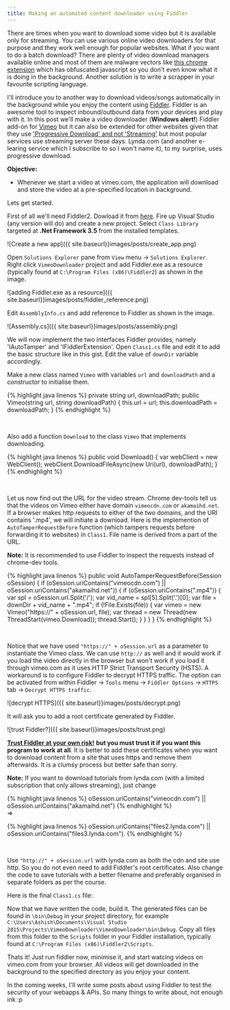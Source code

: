 ```yaml
---
title: Making an automated content downloader using Fiddler
---
```


There are times when you want to download some video but it is available only for streaming. You can use various online video downloaders for that purpose and they work well enough for popular websites. What if you want to do a batch download? There are plenty of video download managers available online and most of them are malware vectors like [this chrome extension](http://rdiodownloader.com/) which has obfuscated javascript so you don't even know what it is doing in the background. Another solution is to write a scrapper in your favourite scripting language.

I'll introduce you to another way to download videos/songs automatically in the background while you enjoy the content using [Fiddler](http://www.telerik.com/fiddler). Fiddler is an awesome tool to inspect inbound/outbound data from your devices and play with it. In this post we'll make a video downloader (**Windows alert!**) Fiddler add-on for [Vimeo](https://vimeo.com/) but it can also be extended for other websites given that they use ['Progressive Download' and not 'Streaming'](http://www.onlinevideo.net/2011/05/streaming-vs-progressive-download-vs-adaptive-streaming/) but most popular services use streaming server these days. Lynda.com (and another e-learing service which I subscribe to so I won't name it), to my surprise, uses progressive download.

**Objective:**

* Whenever we start a video at vimeo.com, the application will download and store the video at a pre-specified location in background.

Lets get started.

First of all we'll need Fiddler2. Dowload it from [here](http://www.telerik.com/download/fiddler/fiddler2). Fire up Visual Studio (any version will do) and create a new project. Select `Class Library` targeted at **.Net Framework 3.5** from the installed templates.

![Create a new app]({{ site.baseurl}}images/posts/create_app.png)

Open `Solutions Explorer` pane from `View` menu -> `Solutions Explorer`. Right click `VimeoDownloader` project and add Fiddler.exe as a resource (typically found at `C:\Program Files (x86)\Fiddler2`) as shown in the image.

![adding Fiddler.exe as a resource]({{ site.baseurl}}images/posts/fiddler_reference.png)

Edit `AssemblyInfo.cs` and add reference to Fiddler as shown in the image.

![Assembly.cs]({{ site.baseurl}}images/posts/assembly.png)

We will now implement the two interfaces Fiddler provides, namely 'IAutoTamper' and 'IFiddlerExtension'. Open `Class1.cs` file and edit it to add the basic structure like in this gist. Edit the value of `downDir` variable accordingly.

<script src="https://gist.github.com/yankee101/c7af43bfd92b0df02e48.js"></script>

Make a new class named `Vimeo` with variables `url` and `downloadPath` and a constructor to initialise them.


{% highlight java linenos %}
private string url, downloadPath;
public Vimeo(string url, string downloadPath)
{
    this.url = url;
    this.downloadPath = downloadPath;
}
{% endhighlight %}

<br>

Also add a function `Download` to the class `Vimeo` that implements downloading.

{% highlight java linenos %}
public void Download()
{
    var webClient = new WebClient();
    webClient.DownloadFileAsync(new Uri(url), downloadPath);
}
{% endhighlight %}

<br>

Let us now find out the URL for the video stream. Chrome dev-tools tell us that the videos on Vimeo either have domain `vimeocdn.com` or `akamaihd.net`. If a browser makes http requests to either of the two domains, and the URI contains '.mp4', we will initiate a download. Here is the implemention of `AutoTamperRequestBefore` function (which tampers requests before forwarding it to websites) in `Class1`.  File name is derived from a part of the URL.

**Note:** It is recommended to use Fiddler to inspect the requests instead of chrome-dev tools.



{% highlight java linenos %}
public void AutoTamperRequestBefore(Session oSession)
{
    if (oSession.uriContains("vimeocdn.com") || oSession.uriContains("akamaihd.net"))
    {
        if (oSession.uriContains(".mp4"))
        {
            var spl = oSession.url.Split('/');
            var vid_name = spl[5].Split('.')[0];
            var file = downDir + vid_name + ".mp4";
            if (!File.Exists(file))
            {
                var vimeo = new Vimeo("https://" + oSession.url, file);
                var thread = new Thread(new ThreadStart(vimeo.Download));
                thread.Start();
            }
        }
    }
}
{% endhighlight %}

<br>

Notice that we have used `"https://" + oSession.url` as a parameter to instantiate the Vimeo class. We can use `http://` as well and it would work if you load the video directly in the browser but won't work if you load it through vimeo.com as it uses HTTP Strict Transport Security (HSTS). A workaround is to configure Fiddler to decrypt HTTPS traffic. The option can be activated from within Fiddler -> `Tools` menu -> `Fiddler Options` -> `HTTPS` tab -> `Decrypt HTTPS traffic`.

![decrypt HTTPS]({{ site.baseurl}}images/posts/decrypt.png)

 It will ask you to add a root certificate generated by Fiddler.

![trust Fiddler?]({{ site.baseurl}}images/posts/trust.png)

 [**Trust Fiddler at your own risk!**](http://security.stackexchange.com/a/65976) **but you must trust it if you want this program to work at all**. It is better to add these certificates when you want to download content from a site that uses https and remove them afterwards. It is a clumsy process but better safe than sorry.

**Note:** If you want to download tutorials from lynda.com (with a limited subscription that only allows streaming), just change

{% highlight java linenos %} oSession.uriContains("vimeocdn.com") || oSession.uriContains("akamaihd.net") {% endhighlight %} 
<br>
=>

{% highlight java linenos %} oSession.uriContains("files2.lynda.com") || oSession.uriContains("files3.lynda.com"). {% endhighlight %}

<br>

 Use `"http://" + oSession.url` with lynda.com as both the cdn and site use http. So you do not even need to add Fiddler's root certificates. Also change the code to save tutorials with a better filename and preferably organised in separate folders as per the course.

Here is the final `Class1.cs` file:

<script src="https://gist.github.com/yankee101/ff718917dd27d85c21a0.js"></script>

Now that we have written the code, build it. The generated files can be found in `\bin\Debug` in your project directory, for example `C:\Users\Ashish\Documents\Visual Studio 2015\Projects\VimeoDownloader\VimeoDownloader\bin\Debug`. Copy all files from this folder to the `Scripts` folder in your Fiddler installation, typically found at `C:\Program Files (x86)\Fiddler2\Scripts`.

Thats it! Just run fiddler now, minimise it, and start watcing videos on vimeo.com from your browser. All videos will get downloaded in the background to the specified directory as you enjoy your content.

In the coming weeks, I'll write some posts about using Fiddler to test the security of your webapps & APIs. So many things to write about, not enough  ink :p
